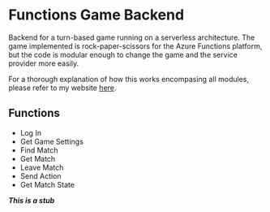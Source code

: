# Functions Game Backend

Backend for a turn-based game running on a serverless architecture. The game implemented is rock-paper-scissors for the Azure Functions platform, but the code is modular enough to change the game and the service provider more easily.

For a thorough explanation of how this works encompasing all modules, please refer to my website [here](https://kalkatos.com/serverlessgame/).

## Functions

* Log In
* Get Game Settings
* Find Match
* Get Match
* Leave Match
* Send Action
* Get Match State

__*This is a stub*__
